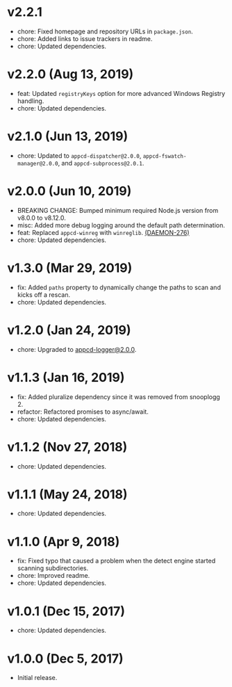# v2.2.1

 * chore: Fixed homepage and repository URLs in `package.json`.
 * chore: Added links to issue trackers in readme.
 * chore: Updated dependencies.

# v2.2.0 (Aug 13, 2019)

 * feat: Updated `registryKeys` option for more advanced Windows Registry handling.
 * chore: Updated dependencies.

# v2.1.0 (Jun 13, 2019)

 * chore: Updated to `appcd-dispatcher@2.0.0`, `appcd-fswatch-manager@2.0.0`, and
   `appcd-subprocess@2.0.1`.

# v2.0.0 (Jun 10, 2019)

 * BREAKING CHANGE: Bumped minimum required Node.js version from v8.0.0 to v8.12.0.
 * misc: Added more debug logging around the default path determination.
 * feat: Replaced `appcd-winreg` with `winreglib`.
   [(DAEMON-276)](https://jira.appcelerator.org/browse/DAEMON-276)
 * chore: Updated dependencies.

# v1.3.0 (Mar 29, 2019)

 * fix: Added `paths` property to dynamically change the paths to scan and kicks off a rescan.
 * chore: Updated dependencies.

# v1.2.0 (Jan 24, 2019)

 * chore: Upgraded to appcd-logger@2.0.0.

# v1.1.3 (Jan 16, 2019)

 * fix: Added pluralize dependency since it was removed from snooplogg 2.
 * refactor: Refactored promises to async/await.
 * chore: Updated dependencies.

# v1.1.2 (Nov 27, 2018)

 * chore: Updated dependencies.

# v1.1.1 (May 24, 2018)

 * chore: Updated dependencies.

# v1.1.0 (Apr 9, 2018)

 * fix: Fixed typo that caused a problem when the detect engine started scanning subdirectories.
 * chore: Improved readme.
 * chore: Updated dependencies.

# v1.0.1 (Dec 15, 2017)

 * chore: Updated dependencies.

# v1.0.0 (Dec 5, 2017)

 - Initial release.
